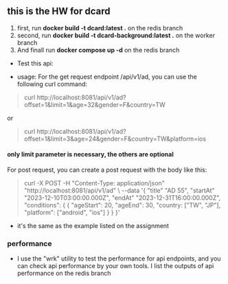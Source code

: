 ## this is the HW for dcard

1. first, run **docker build -t dcard:latest .** on the redis branch
2. second, run **docker build -t dcard-background:latest  .** on the worker branch 
3. And finall run **docker compose up -d** on the redis branch


* Test this api: 

- usage: 
For the get request endpoint /api/v1/ad, you can use the following curl command: 

> curl http://localhost:8081/api/v1/ad?offset=1&limit=1&age=32&gender=F&country=TW

or 

> curl http://localhost:8081/api/v1/ad?offset=1&limit=3&age=24&gender=F&country=TW&platform=ios

#### only limit parameter is necessary, the others are optional

For post request, you can create a post request with the body like this: 
> curl -X POST -H "Content-Type: application/json" \
"http://localhost:8081/api/v1/ad" \ --data '{
"title" "AD 55",
"startAt" "2023-12-10T03:00:00.000Z", "endAt" "2023-12-31T16:00:00.000Z", "conditions": {
{
"ageStart": 20,
"ageEnd": 30,
"country: ["TW", "JP"], "platform": ["android", "ios"]
} }
}'
* it's the same as the example listed on the assignment

### performance

* I use the "wrk" utility to test the performance for api endpoints, and you can check api performance by your own tools. I list the outputs of api performance on the redis branch


